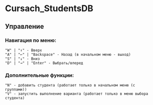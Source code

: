 # Cursach_StudentsDB

## Управление

### Навигация по меню:
	"W" | "↑" - Вверх
	"A" | "←" | "Backspace" - Назад (в начальном меню - выход)
	"S" | "↓" - Вниз
	"D" | "→" | "Enter" - Выбрать/вперед

### Дополнительные функции:
	"N" - добавить студента (работает только в начальном меню (с группами))
	"V" - запустить выполнение варианта (работает только в меню выбора студента)
